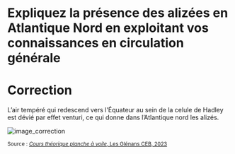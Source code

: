 ﻿# Expliquez la présence des alizées en Atlantique Nord en exploitant vos connaissances en circulation générale

# Correction

L’air tempéré qui redescend vers l'Équateur au sein de la celule de Hadley est dévié par effet venturi, ce qui donne dans l’Atlantique nord les alizés.

![image_correction](./images/circulation_generale.png)

<small>Source : [*Cours théorique planche à voile*, Les Glénans CEB, 2023](https://encadrementbenevole.glenans.asso.fr/wp-content/uploads/2023/07/Cours-theorique-PAV-Version-1.pdf) </small>